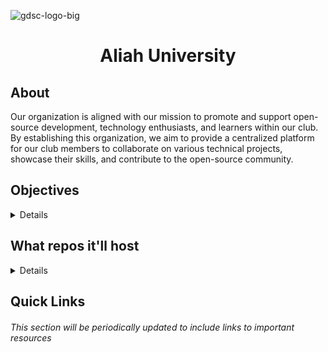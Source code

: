 <!-- ![aliahjpg](https://github.com/GDSC-Aliah/.github/assets/79701644/e540f7a4-0d66-427f-82e5-159094853ae9) -->
![gdsc-logo-big](https://github.com/GDSC-Aliah/.github/assets/79701644/81d16e2d-3b11-4787-85c2-d8742973bbee)
<h1 align=center>Aliah University</h1>

## About

Our organization is aligned with our mission to promote and support open-source development, technology enthusiasts, and learners within our club. By establishing this organization, we aim to provide a centralized platform for our club members to collaborate on various technical projects, showcase their skills, and contribute to the open-source community.

## Objectives

<details>

1. **Host Exciting Projects:** We will be hosting a diverse range of projects, spanning from web development, mobile apps, data science, machine learning, and more. These projects will be open for contributions from all members.

2. **Learning Resources:** We'll curate and share valuable learning resources, tutorials, and documentation to help our members grow their skills in various domains.

3. **Hackathons and Challenges:** We will organize coding competitions, hackathons, and tech challenges to encourage skill development and provide opportunities for members to showcase their talents.

4. **Collaboration:** This platform will facilitate collaboration among members, enabling you to work together on projects, share ideas, and learn from one another.

5. **Community Engagement:** Our GitHub organization will serve as a hub for discussions, announcements, and updates related to club activities, events, and initiatives.

</details>

## What repos it'll host

<details>

1. **Club Projects:** Repositories for club-led projects that members can actively contribute to.

2. **Learning Resources:** Repositories containing coding tutorials, guides, and reference materials.

3. **Hackathon Solutions:** Repositories showcasing solutions and submissions from our hackathons and challenges.

4. **Event Materials:** Repositories containing slides, code samples, and resources from our workshops and tech talks.

5. **Community Discussions:** Repositories for discussions, announcements, and club-related documentation.

</details>

## Quick Links

###### This section will be periodically updated to include links to important resources
